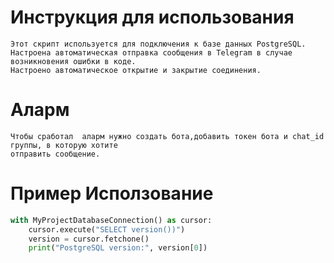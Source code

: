 # Инструкция для использования
~~~
Этот скрипт используется для подключения к базе данных PostgreSQL.
Настроена автоматическая отправка сообщения в Telegram в случае возникновения ошибки в коде.
Настроено автоматическое открытие и закрытие соединения.
~~~

# Аларм
~~~
Чтобы сработал  аларм нужно создать бота,добавить токен бота и chat_id группы, в которую хотите 
отправить сообщение.
~~~

# Пример Исползование
```python
with MyProjectDatabaseConnection() as cursor:
    cursor.execute("SELECT version())")
    version = cursor.fetchone()
    print("PostgreSQL version:", version[0])
```